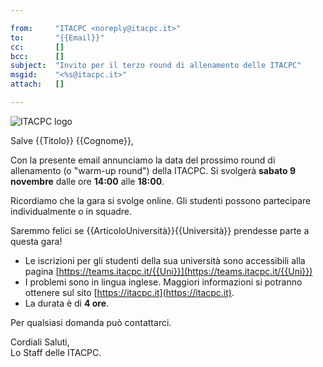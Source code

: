 ```yaml
---

from:     "ITACPC <noreply@itacpc.it>"
to:       "{{Email}}"
cc:       []
bcc:      []
subject:  "Invito per il terzo round di allenamento delle ITACPC"
msgid:    "<%s@itacpc.it>"
attach:   []

---
```


![ITACPC logo](https://teams.itacpc.it/static/logo.png "ITACPC logo")

Salve {{Titolo}} {{Cognome}},

Con la presente email annunciamo la data del prossimo round di allenamento (o
"warm-up round") della ITACPC. Si svolgerà **sabato 9 novembre** dalle ore
**14:00** alle **18:00**.

Ricordiamo che la gara si svolge online. Gli studenti possono partecipare
individualmente o in squadre.

Saremmo felici se {{ArticoloUniversità}}{{Università}} prendesse parte a questa
gara!

- Le iscrizioni per gli studenti della sua università sono accessibili alla
  pagina [https://teams.itacpc.it/{{Uni}}](https://teams.itacpc.it/{{Uni}})
- I problemi sono in lingua inglese. Maggiori informazioni si potranno ottenere
  sul sito [https://itacpc.it](https://itacpc.it).
- La durata è di **4 ore**.

Per qualsiasi domanda può contattarci.

Cordiali Saluti,<br>
Lo Staff delle ITACPC.
